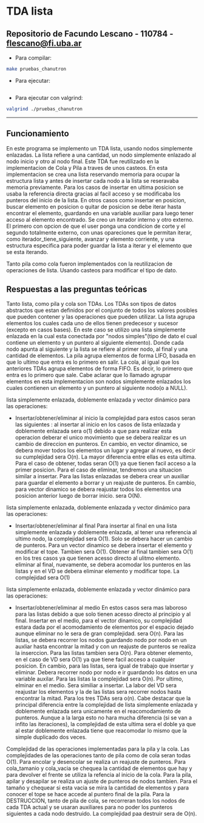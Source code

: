 # TDA lista

## Repositorio de Facundo Lescano - 110784 - flescano@fi.uba.ar

- Para compilar:

```bash
make pruebas_chanutron
```

- Para ejecutar:

```bash

```

- Para ejecutar con valgrind:
```bash
valgrind ./pruebas_chanutron
```
---
##  Funcionamiento
En este programa se implemento un TDA lista, usando nodos simplemente enlazadas. La lista refiere a una cantidad, un nodo simplemente enlazado al nodo inicio y otro al nodo final. Este TDA fue reutilizado en la implementacion de Cola y Pila a traves de unos casteos. 
En esta implementacion se crea una lista reservando memoria para ocupar la estructura lista y antes de insertar cada nodo a la lista se reseravaba memoria previamente. Para los casos de insertar en ultima posicion se usaba la referencia directa gracias al facil acceso y se modificaba los punteros del inicio de la lista. En otros casos como insertar en posicion, buscar elemento en posicion o quitar de posicion se debe iterar hasta encontrar el elemento, guardando en una variable auxiliar para luego tener acceso al elemento encontrado. Se creo un iterador interno y otro externo. El primero con opcion de que el user ponga una condicion de corte y el segundo totalmente externo, con unas opareciones que le permitan iterar, como iterador_tiene_siguiente, avanzar y elemento corriente, y una estructura especifica para poder guardar la lista a iterar y el elemento que se esta iterando.

Tanto pila como cola fueron implementados con la reutilizacion de operaciones de lista. Usando casteos para modificar el tipo de dato.


## Respuestas a las preguntas teóricas
Tanto lista, como pila y cola son TDAs. Los TDAs son tipos de datos abstractos que estan definidos por el conjunto de todos los valores posibles que pueden contener y las operaciones que pueden utilizar.
La lista agrupa elementos los cuales cada uno de ellos tienen predecesor y sucesor (excepto en casos bases). En este caso se utilizo una lista simplemente enlazada en la cual esta conectada por "nodos simples"(tipo de dato el cual contiene un elemento y un puntero al siguiente elemento). Donde cada nodo apunta al siguiente y la lista se refiere al primer nodo, al final y una cantidad de elementos.
La pila agrupa elementos de forma LIFO, basada en que lo ultimo que entra es lo primero en salir.
La cola, al igual que los anteriores TDAs agrupa elementos de forma FIFO. Es decir, lo primero que entra es lo primero que sale.
Cabe aclarar que lo llamado agrupar elementos en esta implementacion son nodos simplemente enlazados los cuales contienen un elemento y un puntero al siguiente nodo(o a NULL).

lista simplemente enlazada, doblemente enlazada y vector dinámico para las operaciones:
   - Insertar/obtener/eliminar al inicio
la complejidad para estos casos seran las siguientes : al insertar al inicio en los casos de lista enlazada y doblemente enlazada sera o(1) debido a que para realizar esta operacion deberar el unico movimiento que se debera realizar es un cambio de direccion en punteros. En cambio, en vector dinamico, se debera mover todos los elementos un lugar y agregar al nuevo, es decir su cumplejidad sera O(n). La mayor diferencia entre ellas es esta ultima. 
Para el caso de obtener, todas seran O(1) ya que tienen facil acceso a la primer posicion.
Para el caso de eliminar, tendremos una situacion similar a insertar. Para las listas enlazadas se debera crear un auxiliar para guardar el elemento a borrar y un reajuste de punteros. En cambio, para vector dinamico se debera reajustar todos los elementos una posicion anterior luego de borrar inicio. sera O(N).

lista simplemente enlazada, doblemente enlazada y vector dinámico para las operaciones:
   - Insertar/obtener/eliminar al final
Para insertar al final en una lista simplemente enlazada y doblemente enlazada, al tener una referencia al ultimo nodo, la complejidad sera O(1). Solo se debera hacer un cambio de punteros. Para un vector dinamico se debera insertar el elemento y modificar el tope. Tambien sera O(1).
Obtener al final tambien sera O(1) en los tres casos ya que tienen acesso directo al ulitmo elemento.
eliminar al final, nuevamente, se debera acomodar los punteros en las listas y en el VD se debera eliminar elemento y modificar tope. La complejidad sera O(1)

lista simplemente enlazada, doblemente enlazada y vector dinámico para las operaciones:
   - Insertar/obtener/eliminar al medio
En estos casos sera mas laboroso para las listas debido a que solo tienen acesso directo al principio y al final. 
Insertar en el medio, para el vector dinamico, su complejidad estara dada por el acomodamiento de elementos por el espacio dejado aunque eliminar no le sera de gran complejidad. sera O(n).
Para las listas, se debera recorrer los nodos guardando nodo por nodo en un auxliar hasta encontrar la mitad y con un reajuste de punteros se realiza la inserccion. Para las listas tambien sera O(n).
Para obtener elemento, en el caso de VD sera O(1) ya que tiene facil acceso a cualquier posicion. En cambio, para las listas, sera igual de trabajo que insertar y eliminar. Debera recorrer nodo por nodo e ir guardando los datos en una variable auxilar. Para las listas la complejidad sera O(n).
Por ultimo, elminar en el medio. Sera similiar a insertar. La labor del VD sera reajustar los elementos y la de las listas sera recorrer nodos hasta encontrar la mitad. Para los tres TDAs sera o(n).
Cabe destacar que la principal diferencia entre la complejidad de lista simplemente enlazada y doblemente enlazada sera unicamente en el reacomodamiento de punteros. Aunque a la larga esto no hara mucha diferencia (si se van a infito las iteraciones), la complejidad de esta ultima sera el doble ya que al estar doblemente enlazada tiene que reacomodar lo mismo que la simple duplicado dos veces.


Complejidad de las operaciones implementadas para la pila y la cola.
Las complejidades de las operaciones tanto de pila como de cola seran todas O(1).
Para encolar y desencolar se realiza un reajuste de punteros. Para cola_tamanio y cola_vacia se chequea la cantidad de elementos que hay y para devolver el frente se utiliza la refencia al inicio de la cola.
Para la pila, apilar y desapilar se realiza un ajuste de punteros de nodos tambien. Para el tamaño y chequear si esta vacia se mira la cantidad de elementos y para conocer el tope se hace accede al puntero final de la pila.
Para la DESTRUCCION, tanto de pila de cola, se recorreran todos los nodos de cada TDA actual y se usaran auxiliares para no poder los punteros siguientes a cada nodo destruido. La complejidad paa destruir sera de O(n).  
